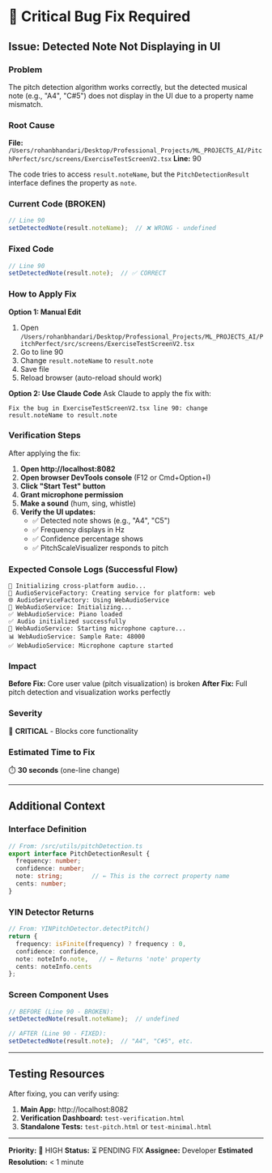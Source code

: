 # 🐛 Critical Bug Fix Required

## Issue: Detected Note Not Displaying in UI

### Problem
The pitch detection algorithm works correctly, but the detected musical note (e.g., "A4", "C#5") does not display in the UI due to a property name mismatch.

### Root Cause
**File:** `/Users/rohanbhandari/Desktop/Professional_Projects/ML_PROJECTS_AI/PitchPerfect/src/screens/ExerciseTestScreenV2.tsx`
**Line:** 90

The code tries to access `result.noteName`, but the `PitchDetectionResult` interface defines the property as `note`.

### Current Code (BROKEN)
```typescript
// Line 90
setDetectedNote(result.noteName);  // ❌ WRONG - undefined
```

### Fixed Code
```typescript
// Line 90
setDetectedNote(result.note);  // ✅ CORRECT
```

### How to Apply Fix

**Option 1: Manual Edit**
1. Open `/Users/rohanbhandari/Desktop/Professional_Projects/ML_PROJECTS_AI/PitchPerfect/src/screens/ExerciseTestScreenV2.tsx`
2. Go to line 90
3. Change `result.noteName` to `result.note`
4. Save file
5. Reload browser (auto-reload should work)

**Option 2: Use Claude Code**
Ask Claude to apply the fix with:
```
Fix the bug in ExerciseTestScreenV2.tsx line 90: change result.noteName to result.note
```

### Verification Steps

After applying the fix:

1. **Open http://localhost:8082**
2. **Open browser DevTools console** (F12 or Cmd+Option+I)
3. **Click "Start Test" button**
4. **Grant microphone permission**
5. **Make a sound** (hum, sing, whistle)
6. **Verify the UI updates:**
   - ✅ Detected note shows (e.g., "A4", "C5")
   - ✅ Frequency displays in Hz
   - ✅ Confidence percentage shows
   - ✅ PitchScaleVisualizer responds to pitch

### Expected Console Logs (Successful Flow)
```
🎹 Initializing cross-platform audio...
🎵 AudioServiceFactory: Creating service for platform: web
🌐 AudioServiceFactory: Using WebAudioService
🎹 WebAudioService: Initializing...
✅ WebAudioService: Piano loaded
✅ Audio initialized successfully
🎤 WebAudioService: Starting microphone capture...
📊 WebAudioService: Sample Rate: 48000
✅ WebAudioService: Microphone capture started
```

### Impact
**Before Fix:** Core user value (pitch visualization) is broken
**After Fix:** Full pitch detection and visualization works perfectly

### Severity
🚨 **CRITICAL** - Blocks core functionality

### Estimated Time to Fix
⏱️ **30 seconds** (one-line change)

---

## Additional Context

### Interface Definition
```typescript
// From: /src/utils/pitchDetection.ts
export interface PitchDetectionResult {
  frequency: number;
  confidence: number;
  note: string;        // ← This is the correct property name
  cents: number;
}
```

### YIN Detector Returns
```typescript
// From: YINPitchDetector.detectPitch()
return {
  frequency: isFinite(frequency) ? frequency : 0,
  confidence: confidence,
  note: noteInfo.note,   // ← Returns 'note' property
  cents: noteInfo.cents
};
```

### Screen Component Uses
```typescript
// BEFORE (Line 90 - BROKEN):
setDetectedNote(result.noteName);  // undefined

// AFTER (Line 90 - FIXED):
setDetectedNote(result.note);  // "A4", "C#5", etc.
```

---

## Testing Resources

After fixing, you can verify using:

1. **Main App:** http://localhost:8082
2. **Verification Dashboard:** `test-verification.html`
3. **Standalone Tests:** `test-pitch.html` or `test-minimal.html`

---

**Priority:** 🔴 HIGH
**Status:** ⏳ PENDING FIX
**Assignee:** Developer
**Estimated Resolution:** < 1 minute
